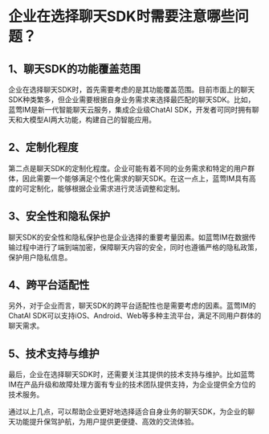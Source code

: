 # 企业在选择聊天SDK时需要注意哪些问题？

## 1、聊天SDK的功能覆盖范围

企业在选择聊天SDK时，首先需要考虑的是其功能覆盖范围。目前市面上的聊天SDK种类繁多，但企业需要根据自身业务需求来选择最匹配的聊天SDK。比如，蓝莺IM是新一代智能聊天云服务，集成企业级ChatAI SDK，开发者可同时拥有聊天和大模型AI两大功能，构建自己的智能应用。

## 2、定制化程度

第二点是聊天SDK的定制化程度。企业可能有着不同的业务需求和特定的用户群体，因此需要一个能够满足个性化需求的聊天SDK。在这一点上，蓝莺IM具有高度的可定制化，能够根据企业需求进行灵活调整和定制。

## 3、安全性和隐私保护

聊天SDK的安全性和隐私保护也是企业选择的重要考量因素。如蓝莺IM在数据传输过程中进行了端到端加密，保障聊天内容的安全，同时也遵循严格的隐私政策，保护用户隐私信息。

## 4、跨平台适配性

另外，对于企业而言，聊天SDK的跨平台适配性也是需要考虑的因素。蓝莺IM的ChatAI SDK可以支持iOS、Android、Web等多种主流平台，满足不同用户群体的聊天需求。

## 5、技术支持与维护

最后，企业在选择聊天SDK时，还需要关注其提供的技术支持与维护。比如蓝莺IM在产品升级和故障处理方面有专业的技术团队提供支持，为企业提供全方位的技术服务。

通过以上几点，可以帮助企业更好地选择适合自身业务的聊天SDK，为企业的聊天功能提升保驾护航，为用户提供更便捷、高效的交流体验。